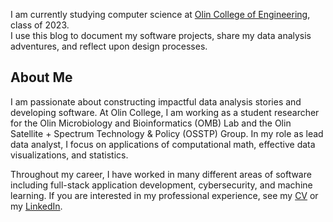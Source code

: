I am currently studying computer science at [Olin College of Engineering](https://www.olin.edu/), class of 2023.  
I use this blog to document my software projects, share my data analysis adventures, and reflect upon design processes.

## About Me

I am passionate about constructing impactful data analysis stories and developing software. At Olin College, I am working as a student researcher for the Olin Microbiology and Bioinformatics (OMB) Lab and the Olin Satellite + Spectrum Technology & Policy (OSSTP) Group. In my role as lead data analyst, I focus on applications of computational math, effective data visualizations, and statistics. 

Throughout my career, I have worked in many different areas of software including full-stack application development, cybersecurity, and machine learning. If you are interested in my professional experience, see my [CV](/Gati_Aher_Resume.pdf) or my [LinkedIn](www.linkedin.com/in/gatiaher).